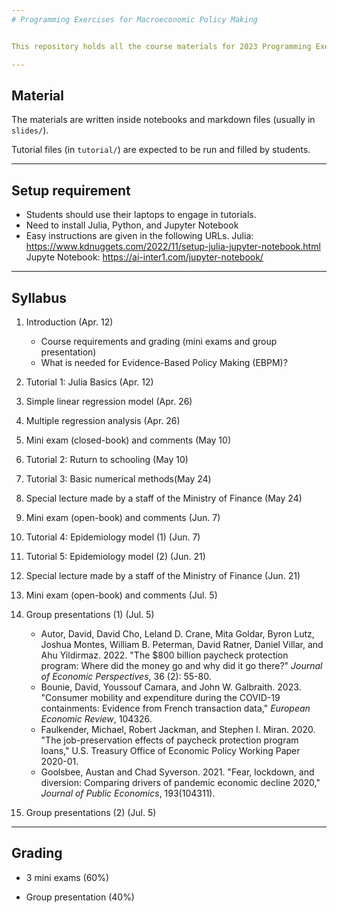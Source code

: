 ```yaml
---
# Programming Exercises for Macroeconomic Policy Making


This repository holds all the course materials for 2023 Programming Exercises for Macroeconomic Policy Making in Kyoto University.

---
```

## Material

The materials are written inside notebooks and markdown files (usually in `slides/`).

Tutorial files (in `tutorial/`) are expected to be run and filled by students.

---
## Setup requirement

- Students should use their laptops to engage in tutorials.
- Need to install Julia, Python, and Jupyter Notebook
- Easy instructions are given in the following URLs.
  Julia: https://www.kdnuggets.com/2022/11/setup-julia-jupyter-notebook.html
  Jupyte Notebook: https://ai-inter1.com/jupyter-notebook/

---
## Syllabus

1. Introduction (Apr. 12)
    - Course requirements and grading (mini exams and group presentation)
    - What is needed for Evidence-Based Policy Making (EBPM)?
    
2. Tutorial 1: Julia Basics (Apr. 12)

3. Simple linear regression model (Apr. 26)

4. Multiple regression analysis (Apr. 26)

5. Mini exam (closed-book) and comments (May 10) 

6. Tutorial 2: Ruturn to schooling (May 10)

7. Tutorial 3: Basic numerical methods(May 24)
    
8. Special lecture made by a staff of the Ministry of Finance (May 24)    

9. Mini exam (open-book) and comments (Jun. 7)  

10. Tutorial 4: Epidemiology model (1) (Jun. 7)  

11. Tutorial 5: Epidemiology model (2) (Jun. 21)  

12. Special lecture made by a staff of the Ministry of Finance (Jun. 21)    

13. Mini exam (open-book) and comments (Jul. 5)

14. Group presentations (1) (Jul. 5)
    - Autor, David, David Cho, Leland D. Crane, Mita Goldar, Byron Lutz, Joshua Montes, William B. Peterman, David Ratner, Daniel Villar, and Ahu Yildirmaz. 2022. "The $800 billion paycheck protection program: Where did the money go and why did it go there?" _Journal of Economic Perspectives_, 36 (2): 55-80.
    - Bounie, David, Youssouf Camara, and John W. Galbraith. 2023. "Consumer mobility and expenditure during the COVID-19 containments: Evidence from French transaction data," _European Economic Review_, 104326. 
    - Faulkender, Michael, Robert Jackman, and Stephen I. Miran. 2020. "The job-preservation effects of paycheck protection program loans," U.S. Treasury Office of Economic Policy Working Paper 2020-01.
    - Goolsbee, Austan and Chad Syverson. 2021. "Fear, lockdown, and diversion: Comparing drivers of pandemic economic decline 2020," _Journal of Public Economics_, 193(104311).

15. Group presentations (2) (Jul. 5)

---
## Grading

- 3 mini exams (60%)

- Group presentation (40%)
